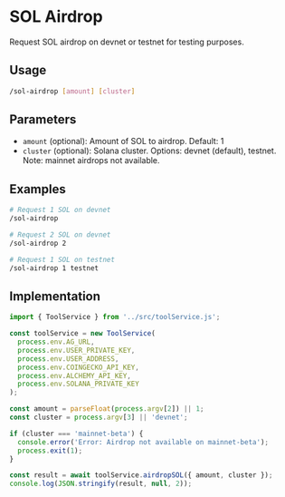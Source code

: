 # SOL Airdrop

Request SOL airdrop on devnet or testnet for testing purposes.

## Usage

```bash
/sol-airdrop [amount] [cluster]
```

## Parameters

- `amount` (optional): Amount of SOL to airdrop. Default: 1
- `cluster` (optional): Solana cluster. Options: devnet (default), testnet. Note: mainnet airdrops not available.

## Examples

```bash
# Request 1 SOL on devnet
/sol-airdrop

# Request 2 SOL on devnet
/sol-airdrop 2

# Request 1 SOL on testnet
/sol-airdrop 1 testnet
```

## Implementation

```javascript
import { ToolService } from '../src/toolService.js';

const toolService = new ToolService(
  process.env.AG_URL,
  process.env.USER_PRIVATE_KEY,
  process.env.USER_ADDRESS,
  process.env.COINGECKO_API_KEY,
  process.env.ALCHEMY_API_KEY,
  process.env.SOLANA_PRIVATE_KEY
);

const amount = parseFloat(process.argv[2]) || 1;
const cluster = process.argv[3] || 'devnet';

if (cluster === 'mainnet-beta') {
  console.error('Error: Airdrop not available on mainnet-beta');
  process.exit(1);
}

const result = await toolService.airdropSOL({ amount, cluster });
console.log(JSON.stringify(result, null, 2));
```